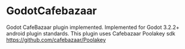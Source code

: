 # GodotCafebazaar
Godot CafeBazaar plugin implemented.
Implemented for Godot 3.2.2+ android plugin standards.
This plugin uses Cafebazaar Poolakey sdk https://github.com/cafebazaar/Poolakey
